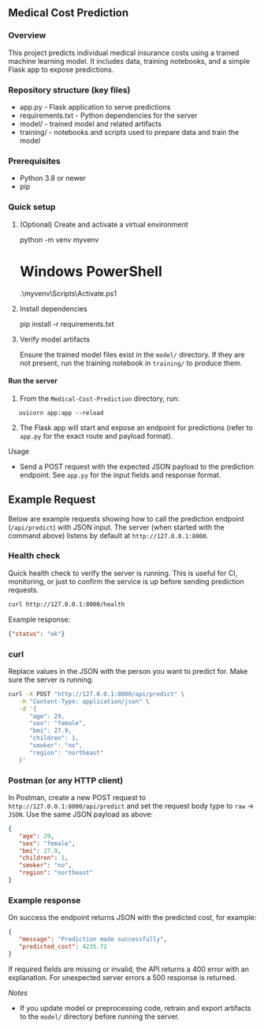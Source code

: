 ## Medical Cost Prediction

### Overview

This project predicts individual medical insurance costs using a trained machine learning model. It includes data, training notebooks, and a simple Flask app to expose predictions.

### Repository structure (key files)

- app.py - Flask application to serve predictions
- requirements.txt - Python dependencies for the server
- model/ - trained model and related artifacts
- training/ - notebooks and scripts used to prepare data and train the model

### Prerequisites

- Python 3.8 or newer
- pip

### Quick setup

1. (Optional) Create and activate a virtual environment

   python -m venv myvenv
   # Windows PowerShell
   .\myvenv\Scripts\Activate.ps1

2. Install dependencies

   pip install -r requirements.txt

3. Verify model artifacts

   Ensure the trained model files exist in the `model/` directory. If they are not present, run the training notebook in `training/` to produce them.

#### Run the server

1. From the `Medical-Cost-Prediction` directory, run:

```
   uvicorn app:app --reload
```

2. The Flask app will start and expose an endpoint for predictions (refer to `app.py` for the exact route and payload format).

Usage

- Send a POST request with the expected JSON payload to the prediction endpoint. See `app.py` for the input fields and response format.

## Example Request

Below are example requests showing how to call the prediction endpoint (`/api/predict`) with JSON input. The server (when started with the command above) listens by default at `http://127.0.0.1:8000`.

### Health check

Quick health check to verify the server is running. This is useful for CI, monitoring, or just to confirm the service is up before sending prediction requests.

```bash
curl http://127.0.0.1:8000/health
```

Example response:

```json
{"status": "ok"}
```

### curl

Replace values in the JSON with the person you want to predict for. Make sure the server is running.

```bash
curl -X POST "http://127.0.0.1:8000/api/predict" \
   -H "Content-Type: application/json" \
   -d '{
      "age": 29,
      "sex": "female",
      "bmi": 27.9,
      "children": 1,
      "smoker": "no",
      "region": "northeast"
   }'
```

### Postman (or any HTTP client)

In Postman, create a new POST request to `http://127.0.0.1:8000/api/predict` and set the request body type to `raw` -> `JSON`. Use the same JSON payload as above:

```json
{
   "age": 29,
   "sex": "female",
   "bmi": 27.9,
   "children": 1,
   "smoker": "no",
   "region": "northeast"
}
```

### Example response

On success the endpoint returns JSON with the predicted cost, for example:

```json
{
   "message": "Prediction made successfully",
   "predicted_cost": 4235.72
}
```

If required fields are missing or invalid, the API returns a 400 error with an explanation. For unexpected server errors a 500 response is returned.

*Notes*


- If you update model or preprocessing code, retrain and export artifacts to the `model/` directory before running the server.
